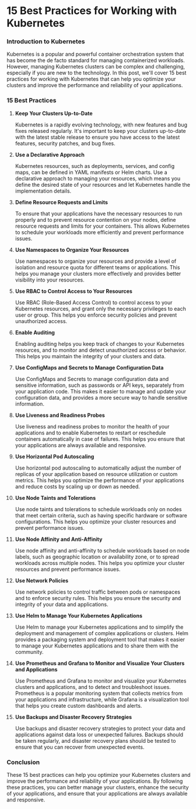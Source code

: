 # 15 Best Practices for Working with Kubernetes


### Introduction to Kubernetes
Kubernetes is a popular and powerful container orchestration system that has become the de facto standard for managing containerized workloads. However, managing Kubernetes clusters can be complex and challenging, especially if you are new to the technology. In this post, we'll cover 15 best practices for working with Kubernetes that can help you optimize your clusters and improve the performance and reliability of your applications.

### 15 Best Practices

1. **Keep Your Clusters Up-to-Date**

    Kubernetes is a rapidly evolving technology, with new features and bug fixes released regularly. It's important to keep your clusters up-to-date with the latest stable release to ensure you have access to the latest features, security patches, and bug fixes.

2. **Use a Declarative Approach**

    Kubernetes resources, such as deployments, services, and config maps, can be defined in YAML manifests or Helm charts. Use a declarative approach to managing your resources, which means you define the desired state of your resources and let Kubernetes handle the implementation details.

3. **Define Resource Requests and Limits**
    
    To ensure that your applications have the necessary resources to run properly and to prevent resource contention on your nodes, define resource requests and limits for your containers. This allows Kubernetes to schedule your workloads more efficiently and prevent performance issues.

4. **Use Namespaces to Organize Your Resources**

    Use namespaces to organize your resources and provide a level of isolation and resource quota for different teams or applications. This helps you manage your clusters more effectively and provides better visibility into your resources.

5. **Use RBAC to Control Access to Your Resources**

    Use RBAC (Role-Based Access Control) to control access to your Kubernetes resources, and grant only the necessary privileges to each user or group. This helps you enforce security policies and prevent unauthorized access.

6. **Enable Auditing**
    
    Enabling auditing helps you keep track of changes to your Kubernetes resources, and to monitor and detect unauthorized access or behavior. This helps you maintain the integrity of your clusters and data.

7. **Use ConfigMaps and Secrets to Manage Configuration Data**
    
    Use ConfigMaps and Secrets to manage configuration data and sensitive information, such as passwords or API keys, separately from your application code. This makes it easier to manage and update your configuration data, and provides a more secure way to handle sensitive information.

8. **Use Liveness and Readiness Probes**
    
    Use liveness and readiness probes to monitor the health of your applications and to enable Kubernetes to restart or reschedule containers automatically in case of failures. This helps you ensure that your applications are always available and responsive.

9. **Use Horizontal Pod Autoscaling**

    Use horizontal pod autoscaling to automatically adjust the number of replicas of your application based on resource utilization or custom metrics. This helps you optimize the performance of your applications and reduce costs by scaling up or down as needed.

10. **Use Node Taints and Tolerations**

    Use node taints and tolerations to schedule workloads only on nodes that meet certain criteria, such as having specific hardware or software configurations. This helps you optimize your cluster resources and prevent performance issues.

11. **Use Node Affinity and Anti-Affinity**
    
    Use node affinity and anti-affinity to schedule workloads based on node labels, such as geographic location or availability zone, or to spread workloads across multiple nodes. This helps you optimize your cluster resources and prevent performance issues.

12. **Use Network Policies**

    Use network policies to control traffic between pods or namespaces and to enforce security rules. This helps you ensure the security and integrity of your data and applications.

13. **Use Helm to Manage Your Kubernetes Applications**

    Use Helm to manage your Kubernetes applications and to simplify the deployment and management of complex applications or clusters. Helm provides a packaging system and deployment tool that makes it easier to manage your Kubernetes applications and to share them with the community.

14. **Use Prometheus and Grafana to Monitor and Visualize Your Clusters and Applications**

    Use Prometheus and Grafana to monitor and visualize your Kubernetes clusters and applications, and to detect and troubleshoot issues. Prometheus is a popular monitoring system that collects metrics from your applications and infrastructure, while Grafana is a visualization tool that helps you create custom dashboards and alerts.

15. **Use Backups and Disaster Recovery Strategies**

    Use backups and disaster recovery strategies to protect your data and applications against data loss or unexpected failures. Backups should be taken regularly, and disaster recovery plans should be tested to ensure that you can recover from unexpected events.

### Conclusion
These 15 best practices can help you optimize your Kubernetes clusters and improve the performance and reliability of your applications. By following these practices, you can better manage your clusters, enhance the security of your applications, and ensure that your applications are always available and responsive.
